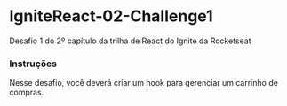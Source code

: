 # IgniteReact-02-Challenge1
Desafio 1 do 2º capítulo da trilha de React do Ignite da Rocketseat

### Instruções
Nesse desafio, você deverá criar um hook para gerenciar um carrinho de compras.
